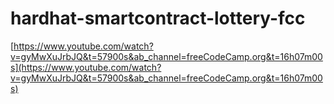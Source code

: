 # hardhat-smartcontract-lottery-fcc

[https://www.youtube.com/watch?v=gyMwXuJrbJQ&t=57900s&ab_channel=freeCodeCamp.org&t=16h07m00s](https://www.youtube.com/watch?v=gyMwXuJrbJQ&t=57900s&ab_channel=freeCodeCamp.org&t=16h07m00s)
